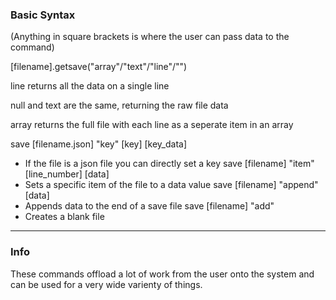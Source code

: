 ### Basic Syntax

(Anything in square brackets is where the user can pass data to the command)

[filename].getsave("array"/"text"/"line"/"")

line returns all the data on a single line

null and text are the same, returning the raw file data 

array returns the full file with each line as a seperate item in an array

save [filename.json] "key" [key] [key_data]
 - If the file is a json file you can directly set a key
save [filename] "item" [line_number] [data]
 - Sets a specific item of the file to a data value
save [filename] "append" [data]
 - Appends data to the end of a save file
save [filename] "add"
 - Creates a blank file

---

### Info

These commands offload a lot of work from the user onto the system and can be used for a very wide varienty of things.
